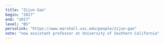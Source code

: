 ```yaml
---
title: "Zijun Gao"
begin: "2017"
end: "2017"
level: "BS"
persolink: "https://www.marshall.usc.edu/people/zijun-gao"
note: "now assistant professor at University of Southern California"
---
```

